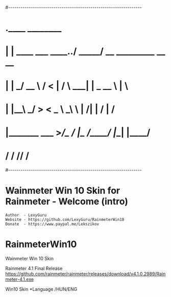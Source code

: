 #-----------------------------------------------------------------
#  .____                          ________                    
#  |    |    ____ ___  ______.__./  _____/ __ _________ __ __ 
#  |    |  _/ __ \\  \/  <   |  /   \  ___|  |  \_  __ \  |  \
#  |    |__\  ___/ >    < \___  \    \_\  \  |  /|  | \/  |  /
#  |_______ \___  >__/\_ \/ ____|\______  /____/ |__|  |____/ 
#          \/   \/      \/\/            \/                    
#-----------------------------------------------------------------

# Wainmeter Win 10 Skin for Rainmeter - Welcome (intro)
	Author  - LexyGuru
	Website - https://github.com/LexyGuru/RainmeterWin10
	Donate  - https://www.paypal.me/Lekszikov

# RainmeterWin10
Wainmeter Win 10 Skin 

Rainmeter 4.1 Final Release
https://github.com/rainmeter/rainmeter/releases/download/v4.1.0.2989/Rainmeter-4.1.exe

Win10 Skin 
	*Language /HUN/ENG
	
